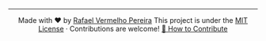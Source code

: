 ---

<div align="center">

Made with ❤️ by [Rafael Vermelho Pereira](https://github.com/RafaPear)
This project is under the [MIT License](https://opensource.org/licenses/MIT) ·
Contributions are welcome! [🤝 How to Contribute](How-to-Contribute)

</div>

